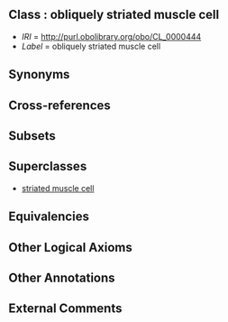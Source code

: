 
## Class : obliquely striated muscle cell

 * *IRI* = http://purl.obolibrary.org/obo/CL_0000444
 * *Label* = obliquely striated muscle cell

## Synonyms


## Cross-references


## Subsets


## Superclasses

 * [striated muscle cell](../../CL/37/CL_0000737.md)

## Equivalencies


## Other Logical Axioms


## Other Annotations


## External Comments

